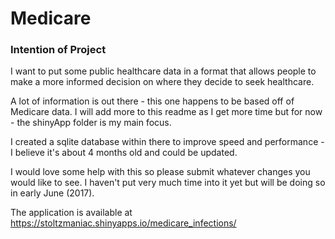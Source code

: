 # Medicare

### Intention of Project

I want to put some public healthcare data in a format that allows people to make a more informed decision on where they decide to seek healthcare.  

A lot of information is out there - this one happens to be based off of Medicare data. I will add more to this readme as I get more time but for now - the shinyApp folder is my main focus.  

I created a sqlite database within there to improve speed and performance - I believe it's about 4 months old and could be updated.  

I would love some help with this so please submit whatever changes you would like to see. I haven't put very much time into it yet but will be doing so in early June (2017).

The application is available at https://stoltzmaniac.shinyapps.io/medicare_infections/
